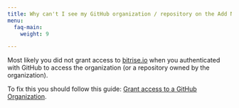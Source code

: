 ```yaml
---
title: Why can't I see my GitHub organization / repository on the Add New App page?
menu:
  faq-main:
    weight: 9

---
```

Most likely you did not grant access to [bitrise.io](https://www.bitrise.io) when you authenticated
with GitHub to access the organization (or a repository owned by the organization).

To fix this you should follow this guide: [Grant access to a GitHub Organization](/faq/grant-access-to-github-organization).